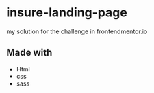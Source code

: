 # insure-landing-page
my solution for the challenge in frontendmentor.io

## Made with

- Html
- css
- sass
